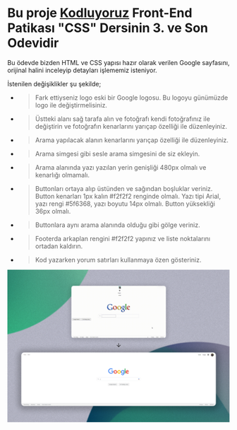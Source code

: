 # Bu proje [Kodluyoruz](https://kodluyoruz.org) Front-End Patikası "CSS" Dersinin 3. ve Son Odevidir

 Bu ödevde bizden HTML ve CSS yapısı hazır olarak verilen Google sayfasını, orijinal halini  inceleyip detayları işlememiz isteniyor.

İstenilen değişiklikler şu şekilde;

* > Fark ettiyseniz logo eski bir Google logosu. Bu logoyu günümüzde logo ile değiştirmelisiniz.
* > Üstteki alanı sağ tarafa alın ve fotoğrafı kendi fotoğrafınız ile değiştirin ve fotoğrafın kenarlarını yarıçap özelliği ile düzenleyiniz.
* > Arama yapılacak alanın kenarlarını yarıçap özelliği ile düzenleyiniz.
* > Arama simgesi gibi sesle arama simgesini de siz ekleyin.
* > Arama alanında yazı yazılan yerin genişliği 480px olmalı ve kenarlığı olmamalı.
* > Buttonları ortaya alıp üstünden ve sağından boşluklar veriniz. Button kenarları 1px kalın #f2f2f2 renginde olmalı. Yazı tipi Arial, yazı rengi #5f6368, yazı boyutu 14px olmalı. Button yüksekliği 36px olmalı.
* > Buttonlara aynı arama alanında olduğu gibi gölge veriniz.
* > Footerda arkaplan rengini #f2f2f2 yapınız ve liste noktalarını ortadan kaldırın. 
* > Kod yazarken yorum satırları kullanmaya özen gösteriniz. 

![](CSS_Odev_3.png)
